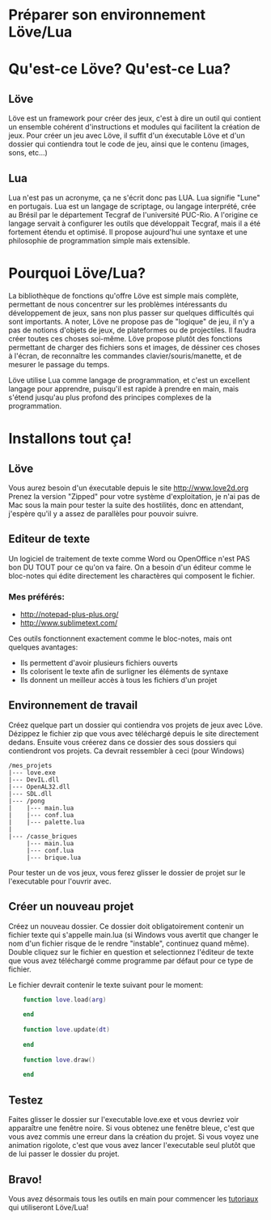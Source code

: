 Préparer son environnement Löve/Lua
===================================

# Qu'est-ce Löve? Qu'est-ce Lua?

## Löve

Löve est un framework pour créer des jeux, c'est à dire un outil qui contient un ensemble cohérent d'instructions et modules qui facilitent la création de jeux.
Pour créer un jeu avec Löve, il suffit d'un éxecutable Löve et d'un dossier qui contiendra tout le code de jeu, ainsi que le contenu (images, sons, etc...)

## Lua

Lua n'est pas un acronyme, ça ne s'écrit donc pas LUA. Lua signifie "Lune" en portugais.
Lua est un langage de scriptage, ou langage interprété, crée au Brésil par le département Tecgraf de l'université PUC-Rio. A l'origine ce langage servait à configurer les outils que développait Tecgraf, mais il a été fortement étendu et optimisé. Il propose aujourd'hui une syntaxe et une philosophie de programmation simple mais extensible.

# Pourquoi Löve/Lua?

La bibliothèque de fonctions qu'offre Löve est simple mais complète, permettant de nous concentrer sur les problèmes intéressants du développement de jeux, sans non plus passer sur quelques difficultés qui sont importants. A noter, Löve ne propose pas de "logique" de jeu, il n'y a pas de notions d'objets de jeux, de plateformes ou de projectiles. Il faudra créer toutes ces choses soi-même. Löve propose plutôt des fonctions permettant de charger des fichiers sons et images, de déssiner ces choses à l'écran, de reconnaître les commandes clavier/souris/manette, et de mesurer le passage du temps.

Löve utilise Lua comme langage de programmation, et c'est un excellent langage pour apprendre, puisqu'il est rapide à prendre en main, mais s'étend jusqu'au plus profond des principes complexes de la programmation.

# Installons tout ça!

## Löve

Vous aurez besoin d'un éxecutable depuis le site http://www.love2d.org
Prenez la version "Zipped" pour votre système d'exploitation, je n'ai pas de Mac sous la main pour tester la suite des hostilités, donc en attendant, j'espère qu'il y a assez de parallèles pour pouvoir suivre.

## Editeur de texte

Un logiciel de traitement de texte comme Word ou OpenOffice n'est PAS bon DU TOUT pour ce qu'on va faire. On a besoin d'un éditeur comme le bloc-notes qui édite directement les charactères qui composent le fichier.

### Mes préférés:
+ http://notepad-plus-plus.org/
+ http://www.sublimetext.com/

Ces outils fonctionnent exactement comme le bloc-notes, mais ont quelques avantages:
+ Ils permettent d'avoir plusieurs fichiers ouverts
+ Ils colorisent le texte afin de surligner les éléments de syntaxe
+ Ils donnent un meilleur accès à tous les fichiers d'un projet

## Environnement de travail

Créez quelque part un dossier qui contiendra vos projets de jeux avec Löve.
Dézippez le fichier zip que vous avec téléchargé depuis le site directement dedans.
Ensuite vous créerez dans ce dossier des sous dossiers qui contiendront vos projets.
Ca devrait ressembler à ceci (pour Windows)

    /mes_projets
    |--- love.exe
    |--- DevIL.dll
    |--- OpenAL32.dll
    |--- SDL.dll
    |--- /pong
    |    |--- main.lua
    |    |--- conf.lua
    |    |--- palette.lua
    |
    |--- /casse_briques
         |--- main.lua
         |--- conf.lua
         |--- brique.lua


Pour tester un de vos jeux, vous ferez glisser le dossier de projet sur le l'executable pour l'ouvrir avec.

## Créer un nouveau projet

Créez un nouveau dossier.
Ce dossier doit obligatoirement contenir un fichier texte qui s'appelle main.lua (si Windows vous avertit que changer le nom d'un fichier risque de le rendre "instable", continuez quand même). Double cliquez sur le fichier en question et selectionnez l'éditeur de texte que vous avez téléchargé comme programme par défaut pour ce type de fichier.

Le fichier devrait contenir le texte suivant pour le moment:
```lua
    function love.load(arg)
    
    end
    
    function love.update(dt)
    
    end
    
    function love.draw()
    
    end
```

## Testez

Faites glisser le dossier sur l'executable love.exe et vous devriez voir apparaître une fenêtre noire. Si vous obtenez une fenêtre bleue, c'est que vous avez commis une erreur dans la création du projet. Si vous voyez une animation rigolote, c'est que vous avez lancer l'executable seul plutôt que de lui passer le dossier du projet.

## Bravo!

Vous avez désormais tous les outils en main pour commencer les [tutoriaux](https://github.com/Bradshaw/epicprog/tree/master/tutoriaux) qui utiliseront Löve/Lua!
